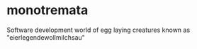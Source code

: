 # monotremata
Software development world of egg laying creatures known as "eierlegendewollmilchsau"
